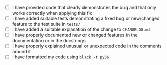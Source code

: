 <!--
Please tick when you have done these. They don't need to all be completed before the PR is created.
Delete them if they are not appropriate for this pull request.
-->
- [ ] I have provided code that clearly demonstrates the bug and that only works correctly when applying this fix
- [ ] I have added suitable tests demonstrating a fixed bug or new/changed feature to the test suite in `tests/`
- [ ] I have added a suitable explanation of the change to `CHANGELOG.md`
- [ ] I have properly documented new or changed features in the documentation or in the docstrings
- [ ] I have properly explained unusual or unexpected code in the comments around it
- [ ] I have formatted my code using `black -t py36` 